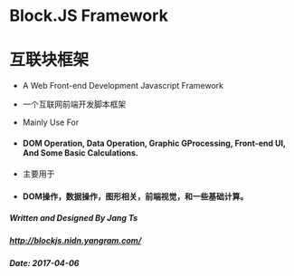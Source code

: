 # Block.JS Framework
# 互联块框架

* A Web Front-end Development Javascript Framework
* 一个互联网前端开发脚本框架

* Mainly Use For 
* #### DOM Operation, Data Operation, Graphic GProcessing, Front-end UI, And Some Basic Calculations.
* 主要用于 
* #### DOM操作，数据操作，图形相关，前端视觉，和一些基础计算。

##### Written and Designed By Jang Ts
##### http://blockjs.nidn.yangram.com/

##### Date: 2017-04-06
